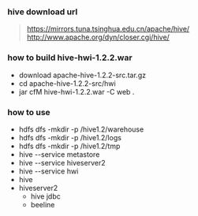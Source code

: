 ### hive download url
> https://mirrors.tuna.tsinghua.edu.cn/apache/hive/
> http://www.apache.org/dyn/closer.cgi/hive/

### how to build hive-hwi-1.2.2.war
  + download apache-hive-1.2.2-src.tar.gz
  + cd apache-hive-1.2.2-src/hwi
  + jar cfM hive-hwi-1.2.2.war -C web .

### how to use
  + hdfs dfs -mkdir -p /hive1.2/warehouse
  + hdfs dfs -mkdir -p /hive1.2/logs
  + hdfs dfs -mkdir -p /hive1.2/tmp
  + hive --service metastore
  + hive --service hiveserver2
  + hive --service hwi
  + hive
  + hiveserver2
    + hive jdbc
    + beeline